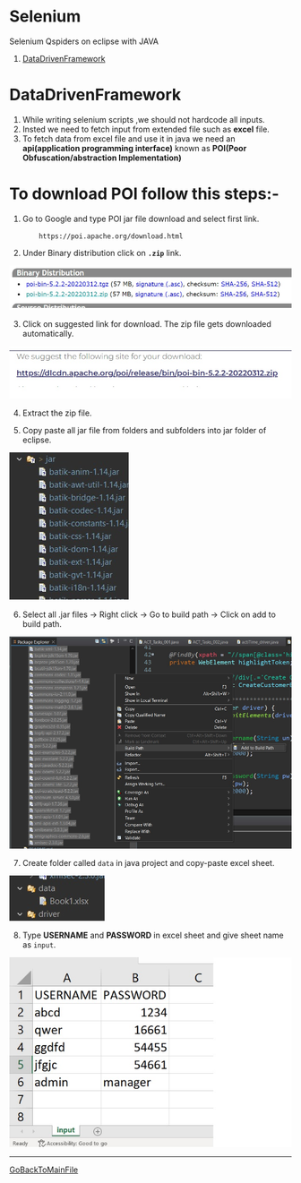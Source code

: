 # Selenium
Selenium Qspiders on eclipse with JAVA

1.  [DataDrivenFramework](#DataDrivenFramework)

# DataDrivenFramework

1. While writing selenium scripts ,we should not hardcode all inputs.
2. Insted we need to fetch input from extended file such as **excel** file.
3. To fetch data from excel file and use it in java we need an **api(application programming interface)** known as **POI(Poor Obfuscation/abstraction Implementation)** 

# To download POI follow this steps:-
1. Go to Google and type POI jar file download and select first link.
    ```
        https://poi.apache.org/download.html
    ```
2. Under Binary distribution click on **`.zip`** link.

![SS_BinaryDistribution](GitImages/SS_BinaryDistribution.jpg)

3. Click on suggested link for download. The zip file gets downloaded automatically.

![SS_SuggestedLink](GitImages/SS_SuggestedLink.jpg)

4. Extract the zip file.

5. Copy paste all jar file from folders and subfolders into jar folder of eclipse.

![SS_jarFolderpaste](GitImages/SS_jarFolderpaste.jpg)

6. Select all .jar files -> Right click -> Go to build path -> Click on add to build path.

![SS_BuildPath](GitImages/SS_BuildPath.jpg)

7. Create folder called `data` in java project and copy-paste excel sheet.

![SS_DATAExcel](GitImages/SS_DATAExcel.jpg)

8. Type **USERNAME** and **PASSWORD** in excel sheet and give sheet name as `input`.

![SS_Book1](GitImages/SS_Book1.jpg)



******************************************************************************

[GoBackToMainFile](https://github.com/NinadKarlekar/Selenium/blob/4316f057532f7bd3089d4e841319c5ce03f9b83d/README.md)


